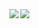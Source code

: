 
<a href="#">
  <img align="left" src="https://github-readme-stats.vercel.app/api?username=ono-hiroki&count_private=true&show_icons=true" />
</a>
<a href="#">
  <img align="left" src="https://github-readme-stats.vercel.app/api/top-langs/?username=ono-hiroki" />
</a>
